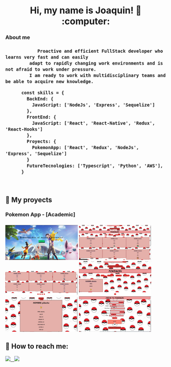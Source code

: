 
<h1 align="center"> Hi, my name is Joaquin! 👋 :computer: </h1>

  <h3>About me<h3>
      
                Proactive and efficient FullStack developer who learns very fast and can easily 
             adapt to rapidly changing work environments and is not afraid to work under pressure.  
             I am ready to work with multidisciplinary teams and be able to acquire new knowledge. 
                   
```      
      const skills = {
        BackEnd: {
          JavaScript: ['NodeJs', 'Express', 'Sequelize']
        },
        FrontEnd: {
          JavaScript: ['React', 'React-Native', 'Redux', 'React-Hooks']
        },
        Proyects: {
          PokemonApp: ['React', 'Redux', 'NodeJs', 'Express', 'Sequelize']
        }
        FutureTecnologies: ['Typescript', 'Python', 'AWS'],
      }
```
      
 &nbsp;
## :pushpin: My proyects
<h3>Pokemon App - [Academic] <h3>
<p>
  <a><img width="45%" src="https://github.com/rjoacog/GonzalezJoaquin/blob/main/images/LandingPage.jpeg?raw=true" alt="Landing Page" ></a>
  <a><img width="45%" src="https://github.com/rjoacog/GonzalezJoaquin/blob/main/images/Home.jpeg?raw=true" alt="Home"></a>
  <a><img width="45%" src="https://github.com/rjoacog/GonzalezJoaquin/blob/main/images/Home-paginado.jpeg?raw=true" alt="homePaginado"></a>
  <a><img width="45%" src="https://github.com/rjoacog/GonzalezJoaquin/blob/main/images/Busqueda.jpeg?raw=true" alt="Busqueda"></a>
  <a><img width="45%" src="https://github.com/rjoacog/GonzalezJoaquin/blob/main/images/Detail.jpeg?raw=true" alt="Detail"></a>
  <a><img width="45%" src="https://github.com/rjoacog/GonzalezJoaquin/blob/main/images/Formulario.jpeg?raw=true" alt="Formulario"></a>
</p>


## :paperclip: How to reach me:
<span >
<a href="www.linkedin.com/in/ricardo-joaquin-gonzalez-588a1a1a7
" ><img width="5%" src="https://cdn-icons-png.flaticon.com/512/174/174857.png"> &nbsp;
<a href="mailto:rjoacog@gmail.com" ><img width="5%" src="https://cdn.icon-icons.com/icons2/2631/PNG/512/gmail_new_logo_icon_159149.png">
</span>